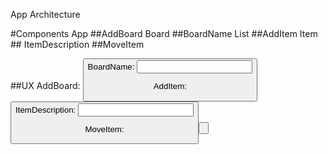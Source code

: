 App Architecture

#Components
   App 
      ##AddBoard
      Board
         ##BoardName
         List
               ##AddItem
               Item
                  ## ItemDescription
               ##MoveItem


##UX
   AddBoard: <button/>
      BoardName: <input type="text">
      
   AddItem: <button/>
      ItemDescription: <input type="text">

   MoveItem: <button/>

